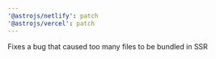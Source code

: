 ```yaml
---
'@astrojs/netlify': patch
'@astrojs/vercel': patch
---
```


Fixes a bug that caused too many files to be bundled in SSR
